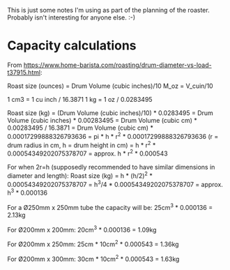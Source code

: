 This is just some notes I'm using as part of the planning of the roaster. Probably isn't interesting for anyone else. :-)


# Capacity calculations
From https://www.home-barista.com/roasting/drum-diameter-vs-load-t37915.html:

Roast size (ounces) = Drum Volume (cubic inches)/10
M_oz = V_cuin/10

1 cm3 = 1 cu inch / 16.3871
1 kg = 1 oz / 0.0283495

Roast size (kg) = (Drum Volume (cubic inches)/10) * 0.0283495
                = Drum Volume (cubic inches) * 0.00283495
                = Drum Volume (cubic cm) * 0.00283495 / 16.3871
                = Drum Volume (cubic cm) * 0.00017299888326793636
                = pi * h * r<sup>2</sup> * 0.00017299888326793636 (r = drum radius in cm, h = drum height in cm)
                = h * r<sup>2</sup> * 0.00054349202075378707
                = approx. h * r<sup>2</sup> * 0.000543

For when 2r=h (supposedly recommended to have similar dimensions in diameter and length):
Roast size (kg) = h * (h/2)<sup>2</sup> * 0.00054349202075378707
                = h<sup>3</sup>/4 * 0.00054349202075378707
                = approx. h<sup>3</sup> * 0.000136

For a Ø250mm x 250mm tube the capacity will be: 
25cm<sup>3</sup> * 0.000136 = 2.13kg

For Ø200mm x 200mm: 
20cm<sup>3</sup> * 0.000136 = 1.09kg

For Ø200mm x 250mm:
25cm * 10cm<sup>2</sup> * 0.000543 = 1.36kg

For Ø200mm x 300mm:
30cm * 10cm<sup>2</sup> * 0.000543 = 1.63kg